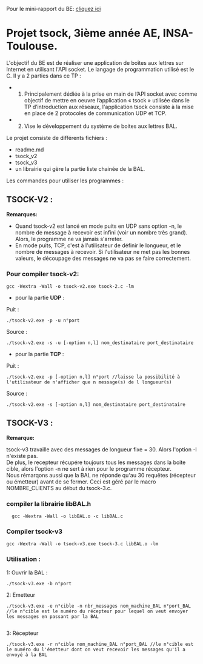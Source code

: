 Pour le mini-rapport du BE: [cliquez ici](/Mini-rapport.md)

# Projet tsock, 3ième année AE, INSA-Toulouse.

L'objectif du BE est de réaliser une application de boîtes aux lettres sur Internet en utilisant l'API socket. Le langage de programmation utilisé est le C. 
Il y a 2 parties dans ce TP : 
  - 1) Principalement dédiée à la prise en main de l’API socket avec comme objectif de mettre en oeuvre l’application « tsock » utilisée dans le TP d’introduction aux réseaux, l'application tsock consiste à la mise en place de 2 protocoles de communication UDP et TCP.
  - 2) Vise le développement du système de boites aux lettres BAL.

Le projet consiste de différents fichiers :
- readme.md 
- tsock_v2
- tsock_v3
- un librairie qui gère la partie liste chainée de la BAL.

Les commandes pour utiliser les programmes : 

## TSOCK-V2 :

**Remarques:**

- Quand tsock-v2 est lancé en mode puits en UDP sans option -n, le nombre de message à recevoir est infini (voir un nombre très grand). Alors, le programme ne va jamais s'arreter.
- En mode puits, TCP, c'est à l'utilisateur de définir le longueur, et le nombre de messages à recevoir. Si l'utilisateur ne met pas les bonnes valeurs, le découpage des messages ne va pas se faire correctement.

### Pour compiler tsock-v2:
```
gcc -Wextra -Wall -o tsock-v2.exe tsock-2.c -lm

```

- pour la partie **UDP** :

Puit :
```
./tsock-v2.exe -p -u n°port

```
Source :
```
./tsock-v2.exe -s -u [-option n,l] nom_destinataire port_destinataire

```
- pour la partie **TCP** :

Puit :
```
./tsock-v2.exe -p [-option n,l] n°port //laisse la possibilité à l'utilisateur de n'afficher que n message(s) de l longueur(s)

```

Source :
```
./tsock-v2.exe -s [-option n,l] nom_destinataire port_destinataire 

```

## TSOCK-V3 :

**Remarque:** 

tsock-v3 travaille avec des messages de longueur fixe = 30. Alors l'option -l n'existe pas.  
De plus, le recepteur récupére toujours tous les messages dans la boite cible, alors l'option -n ne sert à rien pour le programme récepteur.  
Nous rémarqons aussi que la BAL ne réponde qu'au 30 requêtes (récepteur ou émetteur) avant de se fermer. Ceci est géré par le macro NOMBRE_CLIENTS au début du tsock-3.c.


  ### compiler la librairie libBAL.h
     
```
  gcc -Wextra -Wall -o libBAL.o -c libBAL.c

```

  ### Compiler tsock-v3
  ```
  gcc -Wextra -Wall -o tsock-v3.exe tsock-3.c libBAL.o -lm
  
  ```

  ### Utilisation :

  1: Ouvrir la BAL :
  
  ```
  ./tsock-v3.exe -b n°port
  ```
    
  2: Emetteur
  
  ```
  ./tsock-v3.exe -e n°cible -n nbr_messages nom_machine_BAL n°port_BAL //le n°cible est le numéro du récepteur pour lequel on veut envoyer les messages en passant par la BAL
       
  ```
  3: Récepteur
  
  ```
  ./tsock-v3.exe -r n°cible nom_machine_BAL n°port_BAL //le n°cible est le numéro du l'émetteur dont on veut recevoir les messages qu'il a envoyé à la BAL
       
  ```
